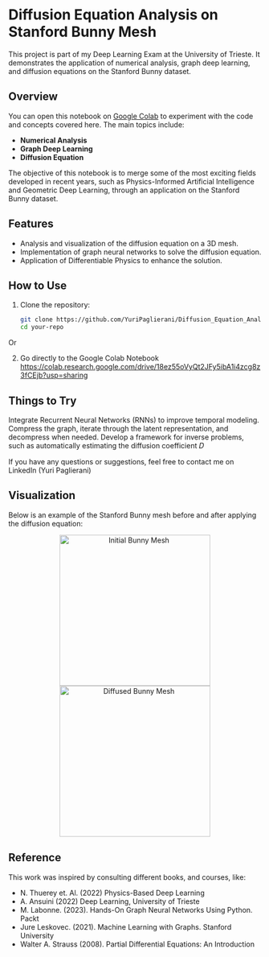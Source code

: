 # Diffusion Equation Analysis on Stanford Bunny Mesh

This project is part of my Deep Learning Exam at the University of Trieste. It demonstrates the application of numerical analysis, graph deep learning, and diffusion equations on the Stanford Bunny dataset.

## Overview

You can open this notebook on [Google Colab](https://colab.research.google.com/) to experiment with the code and concepts covered here. The main topics include:

- **Numerical Analysis**
- **Graph Deep Learning**
- **Diffusion Equation**

The objective of this notebook is to merge some of the most exciting fields developed in recent years, such as Physics-Informed Artificial Intelligence and Geometric Deep Learning, through an application on the Stanford Bunny dataset.

## Features

- Analysis and visualization of the diffusion equation on a 3D mesh.
- Implementation of graph neural networks to solve the diffusion equation.
- Application of Differentiable Physics to enhance the solution.

## How to Use

1. Clone the repository:
   ```sh
   git clone https://github.com/YuriPaglierani/Diffusion_Equation_Analysis_Stanford_Bunny_Mesh.git
   cd your-repo

Or

2. Go directly to the Google Colab Notebook
   https://colab.research.google.com/drive/18ez55oVyQt2JFy5ibA1i4zcg8z3fCEjb?usp=sharing

## Things to Try
  Integrate Recurrent Neural Networks (RNNs) to improve temporal modeling.
  Compress the graph, iterate through the latent representation, and decompress when needed.
  Develop a framework for inverse problems, such as automatically estimating the diffusion coefficient 𝐷

  If you have any questions or suggestions, feel free to contact me on LinkedIn (Yuri Paglierani)

## Visualization

Below is an example of the Stanford Bunny mesh before and after applying the diffusion equation:

<div align="center">
  <img src="images/bunny_init.png" alt="Initial Bunny Mesh" width="300"/>
  <img src="images/bunny_finish.png" alt="Diffused Bunny Mesh" width="300"/>
</div>

## Reference

This work was inspired by consulting different books, and courses, like:
- N. Thuerey et. Al. (2022) Physics-Based Deep Learning
- A. Ansuini (2022) Deep Learning, University of Trieste
- M. Labonne. (2023). Hands-On Graph Neural Networks Using Python. Packt
- Jure Leskovec. (2021). Machine Learning with Graphs. Stanford University
- Walter A. Strauss (2008). Partial Differential Equations: An Introduction

  
